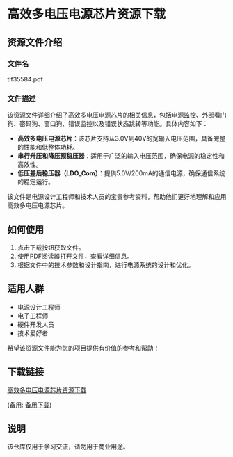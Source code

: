 # 高效多电压电源芯片资源下载

## 资源文件介绍

### 文件名
tlf35584.pdf

### 文件描述
该资源文件详细介绍了高效多电压电源芯片的相关信息，包括电源监控、外部看门狗、密码狗、窗口狗、错误监控以及错误状态跳转等功能。具体内容如下：

- **高效多电压电源芯片**：该芯片支持从3.0V到40V的宽输入电压范围，具备完整的性能和低整体功耗。
- **串行升压和降压预稳压器**：适用于广泛的输入电压范围，确保电源的稳定性和高效性。
- **低压差后稳压器（LDO_Com）**：提供5.0V/200mA的通信电源，确保通信系统的稳定运行。

该文件是电源设计工程师和技术人员的宝贵参考资料，帮助他们更好地理解和应用高效多电压电源芯片。

## 如何使用

1. 点击下载按钮获取文件。
2. 使用PDF阅读器打开文件，查看详细信息。
3. 根据文件中的技术参数和设计指南，进行电源系统的设计和优化。

## 适用人群

- 电源设计工程师
- 电子工程师
- 硬件开发人员
- 技术爱好者

希望该资源文件能为您的项目提供有价值的参考和帮助！

## 下载链接
[高效多电压电源芯片资源下载](https://pan.quark.cn/s/99899b5db7c6) 

(备用: [备用下载](https://pan.baidu.com/s/12h1bspuGS-T6CQBV4bOwVw?pwd=1234))

## 说明

该仓库仅用于学习交流，请勿用于商业用途。
